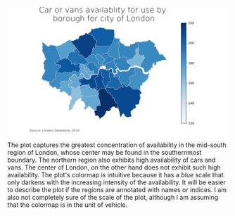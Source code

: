 ![alt mrn_plot](./img/fb_testmap.png)
The plot captures the greatest concentration of availability in the mid-south region of London, whose center may be found in the southernmost boundary. The northern region also exhibits high availability of cars and vans. The center of London, on the other hand does not exhibit such high availability. The plot's colormap is intuitive because it has a *blue* scale that only darkens with the increasing intensity of the availability. It will be easier to describe the plot if the regions are annotated with names or indices. I am also not completely sure of the scale of the plot, although I am assuming that the colormap is in the unit of vehicle.